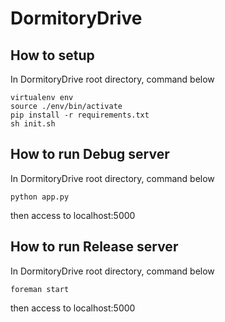 DormitoryDrive
===============

How to setup
---------------
In DormitoryDrive root directory, command below
```
virtualenv env  
source ./env/bin/activate  
pip install -r requirements.txt  
sh init.sh  
```

How to run Debug server
------------------------
In DormitoryDrive root directory, command below
```
python app.py
```
then access to localhost:5000

How to run Release server
--------------------------
In DormitoryDrive root directory, command below
```
foreman start
```
then access to localhost:5000
